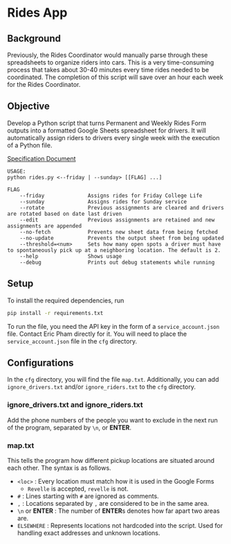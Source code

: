 # Rides App

## Background
Previously, the Rides Coordinator would manually parse through these spreadsheets to organize riders into cars.
This is a very time-consuming process that takes about 30-40 minutes every time rides needed to be coordinated.
The completion of this script will save over an hour each week for the Rides Coordinator.

## Objective
Develop a Python script that turns Permanent and Weekly Rides Form outputs into a formatted Google Sheets spreadsheet for drivers.
It will automatically assign riders to drivers every single week with the execution of a Python file.

[Specification Document](https://docs.google.com/document/d/1Ube_m7H2BMxwY900dqZHqWQX3rRoPFq41DLoNI-5r6w/edit?usp=sharing)

```
USAGE:
python rides.py <--friday | --sunday> [[FLAG] ...]

FLAG
    --friday              Assigns rides for Friday College Life
    --sunday              Assigns rides for Sunday service
    --rotate              Previous assignments are cleared and drivers are rotated based on date last driven
    --edit                Previous assignments are retained and new assignments are appended
    --no-fetch            Prevents new sheet data from being fetched
    --no-update           Prevents the output sheet from being updated
    --threshold=<num>     Sets how many open spots a driver must have to spontaneously pick up at a neighboring location. The default is 2.
    --help                Shows usage
    --debug               Prints out debug statements while running
```

## Setup
To install the required dependencies, run
```bash
pip install -r requirements.txt
```
To run the file, you need the API key in the form of a `service_account.json` file. Contact Eric Pham directly for it.
You will need to place the `service_account.json` file in the `cfg` directory.

## Configurations
In the `cfg` directory, you will find the file `map.txt`.
Additionally, you can add `ignore_drivers.txt` and/or `ignore_riders.txt` to the `cfg` directory.

### ignore_drivers.txt and ignore_riders.txt
Add the phone numbers of the people you want to exclude in the next run of the program, separated by `\n`, or **ENTER**.

### map.txt
This tells the program how different pickup locations are situated around each other.
The syntax is as follows.
- `<loc>` : Every location must match how it is used in the Google Forms
  - `Revelle` is accepted, `revelle` is not.
- `#` : Lines starting with `#` are ignored as comments.
- `,` : Locations separated by `,` are considered to be in the same area.
- `\n` or **ENTER** : The number of **ENTER**s denotes how far apart two areas are.
- `ELSEWHERE` : Represents locations not hardcoded into the script. Used for handling exact addresses and unknown locations.
